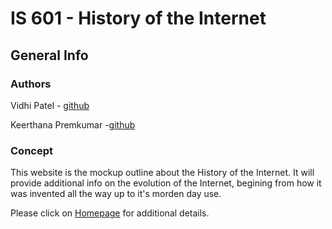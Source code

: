 # IS 601 - History of the Internet

## General Info


### Authors

Vidhi Patel - [github](https://github.com/vkp8njit/IS-601-vidhi)

Keerthana Premkumar -[github]()


### Concept

This website is the mockup outline about the History of the Internet. 
It will provide additional info on the evolution of the Internet, begining from how it was invented all the way up to it's morden day use. 

Please click on [Homepage](index.md) for additional details.
